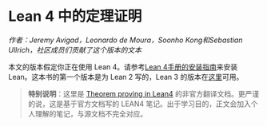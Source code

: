 # Lean 4 中的定理证明

*作者：Jeremy Avigad，Leonardo de Moura，Soonho Kong和Sebastian Ullrich，社区成员们贡献了这个版本的文本*

本文的版本假定你正在使用 Lean 4。请参考[Lean 4手册的安装指南](https://leanprover.github.io/lean4/doc/setup.html)来安装 Lean。这本书的第一个版本是为 Lean 2 写的，Lean 3 的版本在[这里](https://leanprover.github.io/theorem_proving_in_lean/)可用。

> **特别说明**：这里是 [Theorem proving in Lean4](https://rexwzh.github.io/theorem_proving_in_lean4) 的非官方翻译文档。更严谨的说，这是基于官方文档写的 LEAN4 笔记。出于学习目的，正文会加入个人理解的笔记，与源文档不完全对应。